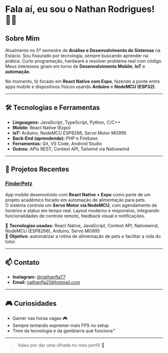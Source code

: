 # Fala aí, eu sou o Nathan Rodrigues! 👨‍💻

## Sobre Mim  
Atualmente no 5º semestre de **Análise e Desenvolvimento de Sistemas** na Estácio. Sou fissurado por tecnologia, sempre buscando aprender na prática. Curto programação, hardware e resolver problema real com código. Meus interesses giram em torno de **Desenvolvimento Mobile**, **IoT** e **automação**.

No momento, tô focado em **React Native com Expo**, fazendo a ponte entre apps mobile e dispositivos físicos usando **Arduino** e **NodeMCU (ESP32)**.  

---

## 🛠️ Tecnologias e Ferramentas
- **Linguagens:** JavaScript, TypeScript, Python, C/C++  
- **Mobile:** React Native (Expo)  
- **IoT:** Arduino, NodeMCU ESP8266, Servo Motor MG995  
- **Back-End (aprendendo):** PHP e Firebase  
- **Ferramentas:** Git, VS Code, Android Studio  
- **Outros:** APIs REST, Context API, Tailwind via Nativewind  

---

## 🚀 Projetos Recentes  
### [FinderPetz](https://github.com/seu-usuario/fiderpetz)
App mobile desenvolvido com **React Native + Expo** como parte de um projeto acadêmico focado em automação de alimentação para pets.  
O sistema controla um **Servo Motor via NodeMCU**, com agendamento de horários e status em tempo real. Layout moderno e responsivo, integrando funcionalidades de controle remoto, feedback visual e notificações.

🔧 **Tecnologias usadas:** React Native, JavaScript, Context API, Nativewind, NodeMCU (ESP8266), Arduino, Servo MG995  
🎯 **Objetivo:** automatizar a rotina de alimentação de pets e facilitar a vida do tutor.

---

## 📫 Contato  
- **Instagram:** [@nathanfla77](https://instagram.com/nathanfla77)
- **Email:** [nathanfla21@hotmail.com](mailto:nathanfla21@hotmail.com)  

---

## 🎮 Curiosidades
- Gamer nas horas vagas 🎮  
- Sempre tentando espremer mais FPS no setup  
- Time da tecnologia e da gambiarra que funciona™

---

> Valeu por dar uma olhada no meu perfil! 🚀
